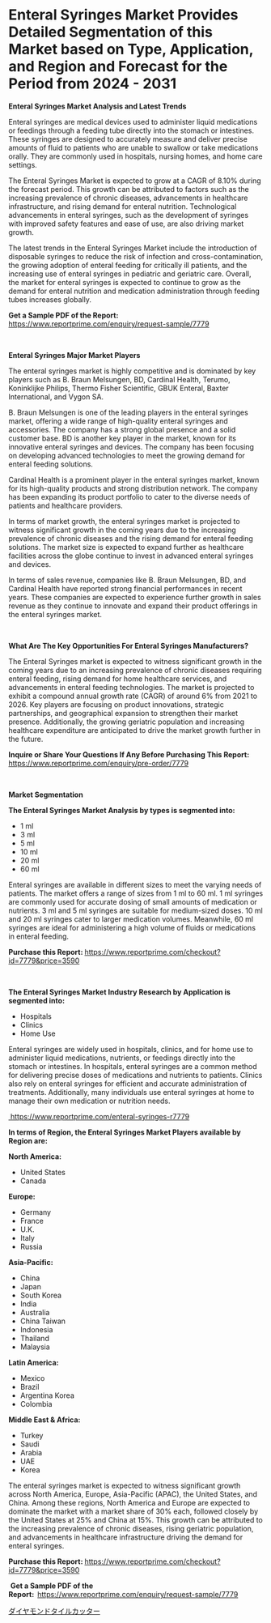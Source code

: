 <p><h1>Enteral Syringes Market Provides Detailed Segmentation of this Market based on Type, Application, and Region and Forecast for the Period from 2024 - 2031</h1></p><p><strong>Enteral Syringes Market Analysis and Latest Trends</strong></p>
<p><p>Enteral syringes are medical devices used to administer liquid medications or feedings through a feeding tube directly into the stomach or intestines. These syringes are designed to accurately measure and deliver precise amounts of fluid to patients who are unable to swallow or take medications orally. They are commonly used in hospitals, nursing homes, and home care settings.</p><p>The Enteral Syringes Market is expected to grow at a CAGR of 8.10% during the forecast period. This growth can be attributed to factors such as the increasing prevalence of chronic diseases, advancements in healthcare infrastructure, and rising demand for enteral nutrition. Technological advancements in enteral syringes, such as the development of syringes with improved safety features and ease of use, are also driving market growth.</p><p>The latest trends in the Enteral Syringes Market include the introduction of disposable syringes to reduce the risk of infection and cross-contamination, the growing adoption of enteral feeding for critically ill patients, and the increasing use of enteral syringes in pediatric and geriatric care. Overall, the market for enteral syringes is expected to continue to grow as the demand for enteral nutrition and medication administration through feeding tubes increases globally.</p></p>
<p><strong>Get a Sample PDF of the Report:&nbsp;</strong> <a href="https://www.reportprime.com/enquiry/request-sample/7779">https://www.reportprime.com/enquiry/request-sample/7779</a></p>
<p>&nbsp;</p>
<p><strong>Enteral Syringes Major Market Players</strong></p>
<p><p>The enteral syringes market is highly competitive and is dominated by key players such as B. Braun Melsungen, BD, Cardinal Health, Terumo, Koninklijke Philips, Thermo Fisher Scientific, GBUK Enteral, Baxter International, and Vygon SA. </p><p>B. Braun Melsungen is one of the leading players in the enteral syringes market, offering a wide range of high-quality enteral syringes and accessories. The company has a strong global presence and a solid customer base. BD is another key player in the market, known for its innovative enteral syringes and devices. The company has been focusing on developing advanced technologies to meet the growing demand for enteral feeding solutions.</p><p>Cardinal Health is a prominent player in the enteral syringes market, known for its high-quality products and strong distribution network. The company has been expanding its product portfolio to cater to the diverse needs of patients and healthcare providers. </p><p>In terms of market growth, the enteral syringes market is projected to witness significant growth in the coming years due to the increasing prevalence of chronic diseases and the rising demand for enteral feeding solutions. The market size is expected to expand further as healthcare facilities across the globe continue to invest in advanced enteral syringes and devices.</p><p>In terms of sales revenue, companies like B. Braun Melsungen, BD, and Cardinal Health have reported strong financial performances in recent years. These companies are expected to experience further growth in sales revenue as they continue to innovate and expand their product offerings in the enteral syringes market.</p></p>
<p>&nbsp;</p>
<p><strong>What Are The Key Opportunities For Enteral Syringes Manufacturers?</strong></p>
<p><p>The Enteral Syringes market is expected to witness significant growth in the coming years due to an increasing prevalence of chronic diseases requiring enteral feeding, rising demand for home healthcare services, and advancements in enteral feeding technologies. The market is projected to exhibit a compound annual growth rate (CAGR) of around 6% from 2021 to 2026. Key players are focusing on product innovations, strategic partnerships, and geographical expansion to strengthen their market presence. Additionally, the growing geriatric population and increasing healthcare expenditure are anticipated to drive the market growth further in the future.</p></p>
<p><strong>Inquire or Share Your Questions If Any Before Purchasing This Report:</strong> <a href="https://www.reportprime.com/enquiry/pre-order/7779">https://www.reportprime.com/enquiry/pre-order/7779</a></p>
<p>&nbsp;</p>
<p><strong>Market Segmentation</strong></p>
<p><strong>The Enteral Syringes Market Analysis by types is segmented into:</strong></p>
<p><ul><li>1 ml</li><li>3 ml</li><li>5 ml</li><li>10 ml</li><li>20 ml</li><li>60 ml</li></ul></p>
<p><p>Enteral syringes are available in different sizes to meet the varying needs of patients. The market offers a range of sizes from 1 ml to 60 ml. 1 ml syringes are commonly used for accurate dosing of small amounts of medication or nutrients. 3 ml and 5 ml syringes are suitable for medium-sized doses. 10 ml and 20 ml syringes cater to larger medication volumes. Meanwhile, 60 ml syringes are ideal for administering a high volume of fluids or medications in enteral feeding.</p></p>
<p><strong>Purchase this Report:&nbsp;</strong><a href="https://www.reportprime.com/checkout?id=7779&price=3590">https://www.reportprime.com/checkout?id=7779&price=3590</a></p>
<p>&nbsp;</p>
<p><strong>The Enteral Syringes Market Industry Research by Application is segmented into:</strong></p>
<p><ul><li>Hospitals</li><li>Clinics</li><li>Home Use</li></ul></p>
<p><p>Enteral syringes are widely used in hospitals, clinics, and for home use to administer liquid medications, nutrients, or feedings directly into the stomach or intestines. In hospitals, enteral syringes are a common method for delivering precise doses of medications and nutrients to patients. Clinics also rely on enteral syringes for efficient and accurate administration of treatments. Additionally, many individuals use enteral syringes at home to manage their own medication or nutrition needs.</p></p>
<p><a href="https://www.reportprime.com/enteral-syringes-r7779">&nbsp;https://www.reportprime.com/enteral-syringes-r7779</a></p>
<p><strong>In terms of Region, the Enteral Syringes Market Players available by Region are:</strong></p>
<p>
    <p> <strong> North America: </strong>
        <ul>
            <li>United States</li>
            <li>Canada</li>
        </ul>
        </p> 
    <p> <strong> Europe: </strong>
        <ul>
            <li>Germany</li>
            <li>France</li>
            <li>U.K.</li>
            <li>Italy</li>
            <li>Russia</li>
        </ul>
        </p> 
    <p> <strong> Asia-Pacific: </strong>
        <ul>
            <li>China</li>
            <li>Japan</li>
            <li>South Korea</li>
            <li>India</li>
            <li>Australia</li>
            <li>China Taiwan</li>
            <li>Indonesia</li>
            <li>Thailand</li>
            <li>Malaysia</li>
        </ul>
        </p> 
    <p> <strong> Latin America: </strong>
        <ul>
            <li>Mexico</li>
            <li>Brazil</li>
            <li>Argentina Korea</li>
            <li>Colombia</li>
        </ul>
        </p> 
    <p> <strong> Middle East & Africa: </strong>
        <ul>
            <li>Turkey</li>
            <li>Saudi</li>
            <li>Arabia</li>
            <li>UAE</li>
            <li>Korea</li>
        </ul>
    </p>
    </p>
<p><p>The enteral syringes market is expected to witness significant growth across North America, Europe, Asia-Pacific (APAC), the United States, and China. Among these regions, North America and Europe are expected to dominate the market with a market share of 30% each, followed closely by the United States at 25% and China at 15%. This growth can be attributed to the increasing prevalence of chronic diseases, rising geriatric population, and advancements in healthcare infrastructure driving the demand for enteral syringes.</p></p>
<p><strong>Purchase this Report: </strong><a href="https://www.reportprime.com/checkout?id=7779&price=3590">https://www.reportprime.com/checkout?id=7779&price=3590</a></p>
<p>&nbsp;<strong>Get a Sample PDF of the Report:&nbsp;&nbsp;</strong><a href="https://www.reportprime.com/enquiry/request-sample/7779">https://www.reportprime.com/enquiry/request-sample/7779</a></p>
<p><strong></strong></p>
<p><p><a href="https://github.com/oafhukehf4709715/Market-Research-Report-List-1/blob/main/689544127525.md">ダイヤモンドタイルカッター</a></p></p>